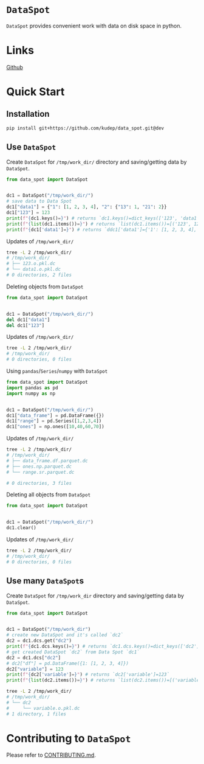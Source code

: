 # `DataSpot`

`DataSpot` provides convenient work with data on disk space in python.

# Links
[Github](https://github.com/kudep/data_spot)

# Quick Start

## Installation
```bash
pip install git+https://github.com/kudep/data_spot.git@dev
```

## Use `DataSpot` 
Create `DataSpot` for `/tmp/work_dir/` directory and saving/getting data by `DataSpot`.
```python
from data_spot import DataSpot


dc1 = DataSpot("/tmp/work_dir/")
# save data to Data Spot
dc1["data1"] = {"1": [1, 2, 3, 4], "2": {"13": 1, "21": 2}}
dc1["123"] = 123
print(f"{dc1.keys()=}") # returns `dc1.keys()=dict_keys(['123', 'data1'])`
print(f"{list(dc1.items())=}") # returns `list(dc1.items())=[('123', 123), ('data1', {'1': [1, 2, 3, 4], '2': {'13': 1, '21': 2}})]`
print(f"{dc1['data1']=}") # returns `ddc1['data1']={'1': [1, 2, 3, 4], '2': {'13': 1, '21': 2}}`
```
Updates of `/tmp/work_dir/`
```bash
tree -L 2 /tmp/work_dir/
# /tmp/work_dir/
# ├── 123.o.pkl.dc
# └── data1.o.pkl.dc
# 0 directories, 2 files
```
Deleting objects from `DataSpot`
```python
from data_spot import DataSpot


dc1 = DataSpot("/tmp/work_dir/")
del dc1["data1"]
del dc1["123"]
```
Updates of `/tmp/work_dir/`
```bash
tree -L 2 /tmp/work_dir/
# /tmp/work_dir/
# 0 directories, 0 files
```
Using `pandas`/`Series`/`numpy` with `DataSpot`
```python
from data_spot import DataSpot
import pandas as pd
import numpy as np


dc1 = DataSpot("/tmp/work_dir/")
dc1["data_frame"] = pd.DataFrame({})
dc1["range"] = pd.Series([1,2,3,4])
dc1["ones"] = np.ones([10,40,60,70])

```
Updates of `/tmp/work_dir/`
```bash
tree -L 2 /tmp/work_dir/
# /tmp/work_dir/
# ├── data_frame.df.parquet.dc
# ├── ones.np.parquet.dc
# └── range.sr.parquet.dc

# 0 directories, 3 files

```
Deleting all objects from `DataSpot`
```python
from data_spot import DataSpot


dc1 = DataSpot("/tmp/work_dir/")
dc1.clear()
```
Updates of `/tmp/work_dir/`
```bash
tree -L 2 /tmp/work_dir/
# /tmp/work_dir/
# 0 directories, 0 files
```


## Use many `DataSpot`s 
Create `DataSpot` for `/tmp/work_dir` directory and saving/getting data by `DataSpot`.
```python
from data_spot import DataSpot


dc1 = DataSpot("/tmp/work_dir")
# create new DataSpot and it's called `dc2`
dc2 = dc1.dcs.get("dc2")
print(f"{dc1.dcs.keys()=}") # returns `dc1.dcs.keys()=dict_keys(['dc2'])`
# get created DataSpot `dc2` from Data Spot `dc1`
dc2 = dc1.dcs["dc2"]
# dc2["df"] = pd.DataFrame({1: [1, 2, 3, 4]})
dc2["variable"] = 123
print(f"{dc2['variable']=}") # returns `dc2['variable']=123`
print(f"{list(dc2.items())=}") # returns `list(dc2.items())=[('variable', 123)]`
```

```bash
tree -L 2 /tmp/work_dir/
# /tmp/work_dir/
# └── dc2
#     └── variable.o.pkl.dc
# 1 directory, 1 files
```
# Contributing to `DataSpot`

Please refer to [CONTRIBUTING.md](https://github.com/kudep/data_spot/dev/CONTRIBUTING.md).